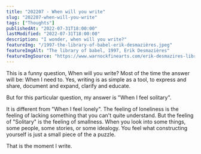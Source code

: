 ```yaml
---
title: "202207 - When will you write"
slug: "202207-when-will-you-write"
tags: ["Thoughts"]
publishedAt: "2022-07-31T18:00:00"
lastModified: "2022-07-31T18:00:00"
description: "I wonder, when will you write?"
featureImg: "/1997-the-library-of-babel-erik-desmazières.jpeg"
featureImgAlt: "The library of babel, 1997, Erik Desmazières"
featureImgSource: "https://www.warnockfinearts.com/erik-desmazires-library-of-babel"
---
```


This is a funny question, When will you write? Most of the time the answer will be: When I need to. Yes, writing is as simple as a tool, to express and share, document and expand, clarify and educate. 

But for this particular question, my answer is "When I feel solitary".

It is different from "When I feel lonely". The feeling of loneliness is the feeling of lacking something that you can't quite understand. But the feeling of "Solitary" is the feeling of smallness. When you look into some things, some people, some stories, or some idealogy. You feel what constructing yourself is just a small piece of the a puzzle. 

That is the moment I write. 